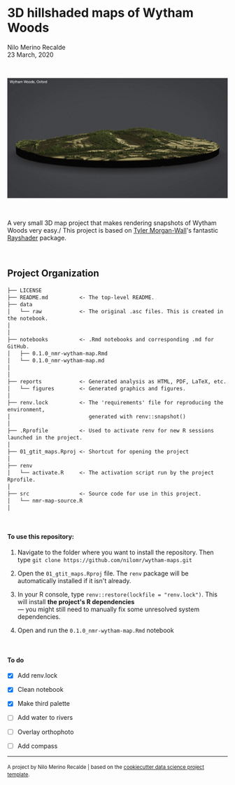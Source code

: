3D hillshaded maps of Wytham Woods
==============================
Nilo Merino Recalde\
23 March, 2020

<br>

![Wytham Woods, Oxford](/reports/figures/angle_1.jpeg)

<br>

A very small 3D map project that makes rendering snapshots of Wytham Woods very easy./
This project is based on [Tyler Morgan-Wall](https://www.tylermw.com/)'s fantastic [Rayshader](https://www.rayshader.com/) package.

<br>

Project Organization
------------

    ├── LICENSE
    ├── README.md          <- The top-level README.
    ├── data
    │   └── raw            <- The original .asc files. This is created in the notebook.
    │
    │
    ├── notebooks          <- .Rmd notebooks and corresponding .md for GitHub.
    │   ├── 0.1.0_nmr-wytham-map.Rmd 
    │   └── 0.1.0_nmr-wytham-map.md  
    │                                 
    │
    ├── reports            <- Generated analysis as HTML, PDF, LaTeX, etc.
    │   └── figures        <- Generated graphics and figures.
    │
    ├── renv.lock          <- The 'requirements' file for reproducing the environment,
    │                         generated with renv::snapshot()
    │
    ├── .Rprofile          <- Used to activate renv for new R sessions launched in the project.
    │
    ├── 01_gtit_maps.Rproj <- Shortcut for opening the project 
    │
    ├── renv         
    │   └── activate.R     <- The activation script run by the project Rprofile.
    │
    ├── src                <- Source code for use in this project.
    │   └── nmr-map-source.R 
    │

<br>


#### To use this repository:

1. Navigate to the folder where you want to install the repository. Then type `git clone https://github.com/nilomr/wytham-maps.git`

2. Open the `01_gtit_maps.Rproj` file. The `renv` package will be automatically installed if it isn't already.

3. In your R console, type `renv::restore(lockfile = "renv.lock")`. This will install **the project's R dependencies**\
— you might still need to manually fix some unresolved system dependencies.

4. Open and run the `0.1.0_nmr-wytham-map.Rmd` notebook

<br>

#### To do
- [x] Add renv.lock
- [x] Clean notebook
- [x] Make third palette
- [ ] Add water to rivers
- [ ] Overlay orthophoto
- [ ] Add compass



--------

<p><small>A project by Nilo Merino Recalde | based on the <a target="_blank" href="https://drivendata.github.io/cookiecutter-data-science/">cookiecutter data science project template</a>.</small></p>
